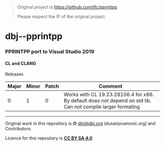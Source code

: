 
> Original project is https://github.com/tfc/pprintpp
> 
> Please respect the IP of the original project.

# dbj--pprintpp
### PPRINTPP port to Visual Studio 2019
#### CL and CLANG 

Releases

| Major | Minor | Patch | Comment                                                                                                      |
| ----- | ----- | ----- | ------------------------------------------------------------------------------------------------------------ |
| 0     | 1     | 0     | Works with CL 19.23.28106.4 for x86. By default does not depend on std lib. Can not compile larger formating |

---
Original work in this repository is &copy; dbj@dbj.org (dusanjovanovic.org) and Contributors.

Licence for this repository is **[CC BY SA 4.0](https://creativecommons.org/licenses/by-sa/4.0/)**